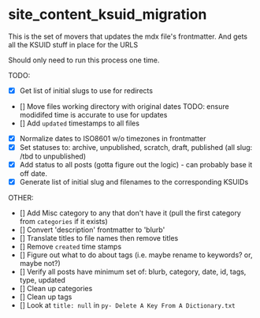 # site_content_ksuid_migration

This is the set of movers that updates the mdx file's frontmatter. And gets
all the KSUID stuff in place for the URLS

Should only need to run this process one time.

TODO:

- [x] Get list of initial slugs to use for redirects
- [] Move files working directory with original dates TODO: ensure modidifed time is accurate to use for updates
- [] Add `updated` timestamps to all files
- [x] Normalize dates to ISO8601 w/o timezones in frontmatter
- [x] Set statuses to: archive, unpublished, scratch, draft, published (all slug: /tbd to unpublished)
- [x] Add status to all posts (gotta figure out the logic) - can probably base it off date.
- [x] Generate list of initial slug and filenames to the corresponding KSUIDs

OTHER:

- [] Add Misc category to any that don't have it (pull the first category from `categories` if it exists)
- [] Convert 'description' frontmatter to 'blurb'
- [] Translate titles to file names then remove titles
- [] Remove `created` time stamps
- [] Figure out what to do about tags (i.e. maybe rename to keywords? or, maybe not?)
- [] Verify all posts have minimum set of: blurb, category, date, id, tags, type, updated
- [] Clean up categories
- [] Clean up tags
- [] Look at `title: null` in `py- Delete A Key From A Dictionary.txt`
